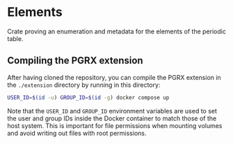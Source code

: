 # Elements

Crate proving an enumeration and metadata for the elements of the periodic table.

## Compiling the PGRX extension

After having cloned the repository, you can compile the PGRX extension in the `./extension` directory by running in this directory:

```bash
USER_ID=$(id -u) GROUP_ID=$(id -g) docker compose up
```

Note that the `USER_ID` and `GROUP_ID` environment variables are used to set the user and group IDs inside the Docker container to match those of the host system. This is important for file permissions when mounting volumes and avoid writing out files with root permissions.
